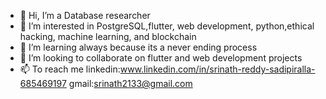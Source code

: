 - 👋 Hi, I’m a Database researcher
- 👀 I’m interested in PostgreSQL,flutter, web development, python,ethical hacking, machine learning, and blockchain
- 🌱 I’m learning always because its a never ending process
- 💞️ I’m looking to collaborate on flutter and web development projects
- 📫 To reach me 
      linkedin:www.linkedin.com/in/srinath-reddy-sadipiralla-685469197
      gmail:srinath2133@gmail.com

<!---
srinathv2/srinathv2 is a ✨ special ✨ repository because its `README.md` (this file) appears on your GitHub profile.
You can click the Preview link to take a look at your changes.
--->
